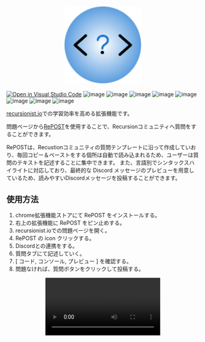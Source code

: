 <h3 align="center">
    <a href="https://tetris-greenteam.vercel.app/">
        <img src="src/assets/post_avatar_128.png" height="200">
    </a>
</h3>


[![Open in Visual Studio Code](https://img.shields.io/static/v1?logo=visualstudiocode&label=&message=Open%20in%20Visual%20Studio%20Code&labelColor=2c2c32&color=007acc&logoColor=007acc)](https://open.vscode.dev/recursionist-teamdev-green/tetris)
![image](https://img.shields.io/badge/chrome-extension-E2E8F0?logo=googlechrome)
![image](https://img.shields.io/badge/typescript-E2E8F0?logo=typescript)
![image](https://img.shields.io/badge/React-E2E8F0?logo=react)
![image](https://img.shields.io/badge/tailwindcss-E2E8F0?logo=tailwindcss)
![image](https://img.shields.io/badge/discord.js-E2E8F0?logo=discord)
![image](https://img.shields.io/badge/vite-E2E8F0?logo=vite)
![image](https://img.shields.io/badge/eslint-E2E8F0?logo=eslint)
![image](https://img.shields.io/badge/prettier-E2E8F0?logo=prettier)

[recursionist.io](recursionist.io)での学習効率を高める拡張機能です。

問題ページから[RePOST]()を使用することで、Recursionコミュニティへ質問をすることができます。

RePOSTは、Recustionコミュニティの質問テンプレートに沿って作成していおり、毎回コピー＆ペーストをする個所は自動で読み込まれるため、ユーザーは質問のテキストを記述することに集中できます。
また、言語別でシンタックスハイライトに対応しており、最終的な Discord メッセージのプレビューを用意しているため、読みやすいDiscordメッセージを投稿することができます。

## 使用方法
1. chrome拡張機能ストアにて RePOST をインストールする。
2. 右上の拡張機能に RePOST をピン止めする。
3. recursionist.ioでの問題ページを開く。
4. RePOST の icon クリックする。
5. Discordとの連携をする。
6. 質問タブにて記述していく。
7. [ コード, コンソール, プレビュー ] を確認する。
8. 問題なければ、質問ボタンをクリックして投稿する。


<div align=center>
<video src="src/assets/demo.mp4">
</div>

